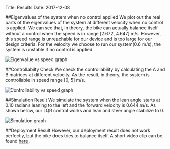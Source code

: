 Title: Results
Date: 2017-12-08

##Eigenvalues of the system when no control applied
We plot out the real parts of the eigenvalues of the system at different velocity when no control is applied. We can see that, in theory, the bike can actually balance itself without a control when the speed is in range [2.672, 4.647] m/s. However, this speed range is unreachable for our device and is too large for our design criteria. For the velocity we choose to run our system(0.6 m/s), the system is unstable if no control is applied.

![Eigenvalue vs speed graph]({filename}/static/Results_fig1.png)

##Controllabilty Check
We check the controllability by calculating the A and B matrices at different velocity. As the result, in theory, the system is controllable in speed range [0, 5] m/s.

![Controllability vs speed graph]({filename}/static/Results_fig2.png)

##Simulation Result
We simulate the system when the lean angle starts at 0.10 radians leaning to the
left and the forward velocity is 0.644 m/s. As shown below, our LQR control
works and lean and steer angle stabilize to 0.

![Simulation graph]({filename}/static/Results_fig3.png)

##Deployment Result
However, our deployment result does not work perfectly, but the bike does tries to balance itself.
A short video clip can be found [here](https://youtu.be/BEyYEvRrz-Q).
